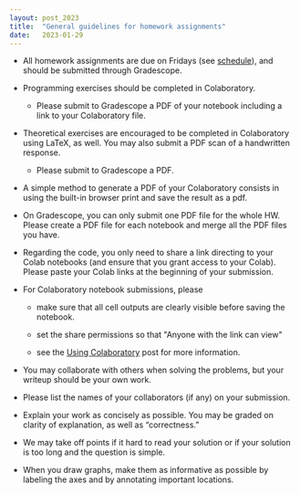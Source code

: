 ```yaml
---
layout: post_2023
title:  "General guidelines for homework assignments"
date:   2023-01-29 
---
```


- All homework assignments are due on Fridays (see [schedule](http://cos485.github.io/2023/schedule/)), and should be submitted through Gradescope.  

- Programming exercises should be completed in Colaboratory.  

  - Please submit to Gradescope a PDF of your notebook including a link to your Colaboratory file.

- Theoretical exercises are encouraged to be completed in Colaboratory using LaTeX, as well. You may also submit a PDF scan of a handwritten response.

  - Please submit to Gradescope a PDF.
  
- A simple method to generate a PDF of your Colaboratory consists in using the built-in browser print and save the result as a pdf.

- On Gradescope, you can only submit one PDF file for the whole HW. Please create a PDF file for each notebook and merge all the PDF files you have. 

-  Regarding the code, you only need to share a link directing to your Colab notebooks (and ensure that you grant access to your Colab). Please paste your
   Colab links at the beginning of your submission. 

- For Colaboratory notebook submissions, please
 
  - make sure that all cell outputs are clearly visible before saving the notebook.
  
  - set the share permissions so that "Anyone with the link can view"
  
  - see the [Using Colaboratory](https://cos485.github.io/2023/01/29/using-colaboratory.html) post for more information.

- You may collaborate with others when solving the problems, but your writeup should be your own work.

- Please list the names of your collaborators (if any) on your submission.

- Explain your work as concisely as possible. You may be graded on clarity of explanation, as well as “correctness.”

- We may take off points if it hard to read your solution or if your solution is too long and the question is simple.

- When you draw graphs, make them as informative as possible by labeling the axes and by annotating important locations.
